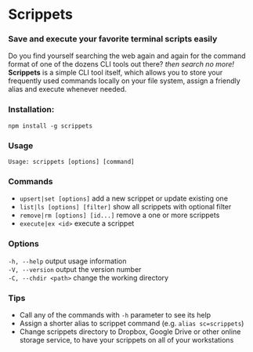 # Scrippets

### Save and execute your favorite terminal scripts easily

Do you find yourself searching the web again and again for the command format of one of the dozens 
CLI tools out there? _then search no more!_  
**Scrippets** is a simple CLI tool itself, which allows you to store your frequently used commands
locally on your file system, assign a friendly alias and execute whenever needed.

### Installation:
`npm install -g scrippets`

### Usage
`Usage: scrippets [options] [command]`

### Commands
* `upsert|set [options]`         add a new scrippet or update existing one    
* `list|ls [options] [filter]`   show all scrippets with optional filter  
* `remove|rm [options] [id...]`  remove a one or more scrippets  
* `execute|ex <id>`              execute a scrippet

### Options
`-h, --help`          output usage information  
`-V, --version`       output the version number  
`-C, --chdir <path>`  change the working directory  

### Tips
* Call any of the commands with `-h` parameter to see its help
* Assign a shorter alias to scrippet command (e.g. `alias sc=scrippets`)
* Change scrippets directory to Dropbox, Google Drive or other online storage service, to have your scrippets on all 
of your workstations